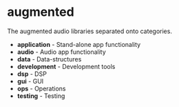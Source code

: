 # augmented
The augmented audio libraries separated onto categories.

* **application** - Stand-alone app functionality
* **audio** - Audio app functionality
* **data** - Data-structures
* **development** - Development tools
* **dsp** - DSP
* **gui** - GUI
* **ops** - Operations
* **testing** - Testing
